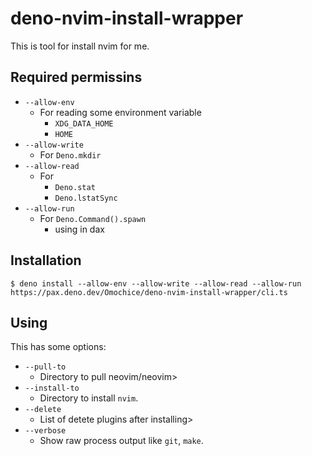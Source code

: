 # deno-nvim-install-wrapper

This is tool for install nvim for me.

## Required permissins

- `--allow-env`
    - For reading some environment variable
        - `XDG_DATA_HOME`
        - `HOME`
- `--allow-write`
    - For `Deno.mkdir`
- `--allow-read`
    - For
        - `Deno.stat`
        - `Deno.lstatSync`
- `--allow-run`
    - For `Deno.Command().spawn`
        - using in dax

## Installation

```shell
$ deno install --allow-env --allow-write --allow-read --allow-run https://pax.deno.dev/Omochice/deno-nvim-install-wrapper/cli.ts
```

## Using

This has some options:

- `--pull-to`
    - Directory to pull neovim/neovim>
- `--install-to`
    - Directory to install `nvim`.
- `--delete`
    - List of detete plugins after installing>
- `--verbose`
    - Show raw process output like `git`, `make`.

